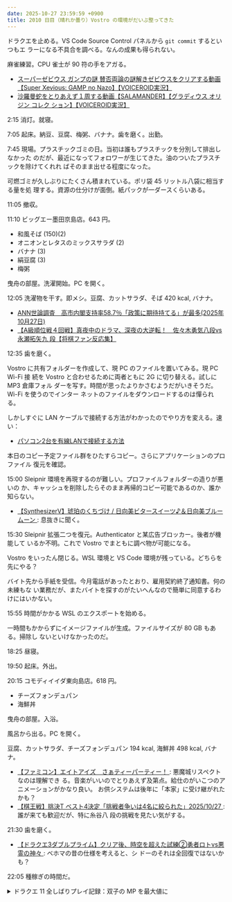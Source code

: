 ```yaml
---
date: 2025-10-27 23:59:59 +0900
title: 2010 日目（晴れか曇り）Vostro の環境がだいぶ整ってきた
---
```


ドラクエを止める。VS Code Source Control パネルから `git commit` するといつもエ
ラーになる不具合を調べる。なんの成果も得られない。

麻雀練習。CPU 雀士が 90 符の手をアガる。

* [スーパーゼビウス ガンプの謎 賛否両論の謎解きゼビウスをクリアする動画【Super
  Xevious: GAMP no Nazo】【VOICEROID実況】
  ](https://www.youtube.com/watch?v=uNH6j_mwrOc)
* [沙羅曼蛇をとりあえず１周する動画【SALAMANDER】【グラディウス オリジン コレク
  ション】【VOICEROID実況】](https://www.youtube.com/watch?v=_Rc0GnEFvEQ)

2:15 消灯。就寝。

7:05 起床。納豆、豆腐、梅粥、バナナ。歯を磨く。出勤。

7:45 現場。プラスチックゴミの日。当初は誰もプラスチックを分別して排出しなかった
のだが、最近になってフォロワーが生じてきた。油のついたプラスチックを除けてくれれ
ばそのまま出せる程度になった。

可燃ゴミが久しぶりにたくさん積まれている。ポリ袋 45 リットル八袋に相当する量を処
理する。資源の仕分けが面倒。紙パックが一ダースくらいある。

11:05 撤収。

11:10 ビッグエー墨田京島店。643 円。

* 和風そば (150)(2)
* オニオンとレタスのミックスサラダ (2)
* バナナ (3)
* 絹豆腐 (3)
* 梅粥

曳舟の部屋。洗濯開始。PC を開く。

12:05 洗濯物を干す。即メシ。豆腐、カットサラダ、そば 420 kcal, バナナ。

* [ANN世論調査　高市内閣支持率58.7％「政策に期待持てる」が最多(2025年10月27日)
  ](https://www.youtube.com/watch?v=OhHTG-0FfLw)
* [【A級順位戦４回戦】真夜中のドラマ、深夜の大逆転！　佐々木勇気八段vs永瀬拓矢九
  段【将棋ファン反応集】](https://www.youtube.com/watch?v=9prge0HKDT0)

12:35 歯を磨く。

Vostro に共有フォルダーを作成して、現 PC のファイルを置いてみる。現 PC Wi-Fi 接
続を Vostro と合わせるために両者ともに 2G に切り替える。試しに MP3 倉庫フォル
ダーを写す。時間が思ったよりかさむようだがいきそうだ。Wi-Fi を使うのでインター
ネットのファイルをダウンロードするのは憚られる。

しかしすぐに LAN ケーブルで接続する方法がわかったのでやり方を変える。速い：

* [パソコン2台を有線LANで接続する方法](https://rainbow-engine.com/connect-multi-pc-with-lan/)

本日のコピー予定ファイル群をひたすらコピー。さらにアプリケーションのプロファイル
復元を確認。

15:00 Sleipnir 環境を再現するのが難しい。プロファイルフォルダーの造りが悪いの
か、キャッシュを削除したらそのまま再帰的コピー可能であるのか、誰か知らない。

* [【SynthesizerV】琥珀のくちづけ / 日向美ビタースイーツ♪＆日向美ブルームーン
  ](https://www.youtube.com/watch?v=Y5d3F99qn7c): 息抜きに聞く。

15:30 Sleipnir 拡張二つを復元。Authenticator と某広告ブロッカー。後者が機能して
いるか不明。これで Vostro でまともに調べ物が可能になる。

Vostro をいったん閉じる。WSL 環境と VS Code 環境が残っている。どちらを先にやる？

バイト先から手紙を受信。今月電話があったとおり、雇用契約終了通知書。何の未練もな
い業務だが、またバイトを探すのがたいへんなので簡単に同意するわけにはいかない。

15:55 時間がかかる WSL のエクスポートを始める。

一時間もかからずにイメージファイルが生成。ファイルサイズが 80 GB もある。掃除し
ないといけなかったのだ。

18:25 昼寝。

19:50 起床。外出。

20:15 コモディイイダ東向島店。618 円。

* チーズフォンデュパン
* 海鮮丼

曳舟の部屋。入浴。

風呂から出る。PC を開く。

豆腐、カットサラダ、チーズフォンデュパン 194 kcal, 海鮮丼 498 kcal, バナナ。

* [【ファミコン】エイトアイズ　さぁティーパーティー！
  ](https://www.youtube.com/watch?v=1w2GgQqKoos): 悪魔城リスペクトなのは理解でき
  る。音楽がいいのでとりあえず及第点。給仕のがいこつのアニメーションがかなり良い。
  お供システムは後年に「本家」に受け継がれたかも？
* [【棋王戦】挑決T ベスト4決定「挑戦者争いは4名に絞られた」2025/10/27
  ](https://www.youtube.com/watch?v=jBUjl3t5yFA): 誰が来ても歓迎だが、特に糸谷八
  段の挑戦を見たい気がする。

21:30 歯を磨く。

* [【ドラクエ3ダブルプライム】クリア後、時空を超えた試練②勇者ロトvs悪霊の神々
  ](https://www.youtube.com/watch?v=yqHIt-h2SFM): ベホマの昔の仕様を考えると、シ
  ドーのそれは全回復ではないかも？

22:05 種稼ぎの時間だ。

<details><summary>ドラクエ 11 全しばりプレイ記録：双子の MP を最大値に</summary>
<p>フライングデス狩りの途中で命の石のストックが心許なくなり、賢者の試練の森に移動。メガザルロックから盗みまくる。
ついでに溜まったゾーンをデスフラッターに費やして、カミュのすばやさも若干だが上げる。</p>

<p>試練の里前に戻る。フライングデス狩りでまずベロニカの MP をマックス付近まで上げる。
魔力かくせいとマダンテを組み合わせて 4200 くらいのダメージが出ることを確認。</p>

<p>引き続きフライングデスを狩り、セーニャとベロニカの MP を 999 まで安全に上げ切る。
クロスマダンテの性能を確認。しかしダメージ表示時間が短過ぎてよく見えなかった。バカ。</p>

<p>時間が少々余ったので予定を超えて種を狩る。主人公の MP を 500 に上げる。ロウにもふしぎなきのみを一個おすそわけじゃ。
あと、命の石は雪原に戻ってから一つも減ることはなかった。コマンドの組み方が最適になった。</p>
</details>
